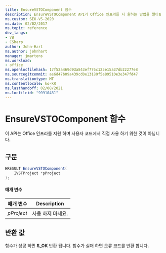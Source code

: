 ```yaml
---
title: EnsureVSTOComponent 함수
description: EnsureVSTOComponent API가 Office 인프라를 지 원하는 방법을 알아보고 코드에서 직접 사용할 수 없습니다.
ms.custom: SEO-VS-2020
ms.date: 02/02/2017
ms.topic: reference
dev_langs:
- VB
- CSharp
author: John-Hart
ms.author: johnhart
manager: jmartens
ms.workload:
- office
ms.openlocfilehash: 17f52a469d93a843ef776c125e15a37db22277e8
ms.sourcegitcommit: ae6d47b09a439cd0e13180f5e89510e3e347fd47
ms.translationtype: MT
ms.contentlocale: ko-KR
ms.lasthandoff: 02/08/2021
ms.locfileid: "99910481"
---
```

# <a name="ensurevstocomponent-function"></a>EnsureVSTOComponent 함수
  이 API는 Office 인프라를 지원 하며 사용자 코드에서 직접 사용 하기 위한 것이 아닙니다.

## <a name="syntax"></a>구문

```csharp
HRESULT EnsureVSTOComponent(
    IVSTProject *pProject
);
```

#### <a name="parameters"></a>매개 변수

|매개 변수|Description|
|---------------|-----------------|
|*pProject*|사용 하지 마세요.|

## <a name="return-value"></a>반환 값
 함수가 성공 하면 **S_OK** 반환 됩니다. 함수가 실패 하면 오류 코드를 반환 합니다.
